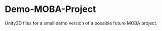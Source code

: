 Demo-MOBA-Project
=================

Unity3D files for a small demo version of a possible future MOBA project.
